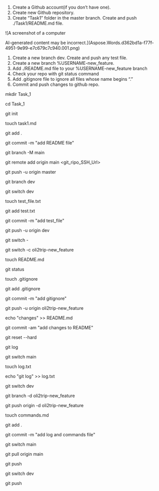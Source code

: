﻿1. Create a Github account(if you don’t have one).
1. Create new Github repository.
1. Create “Task1” folder in the master branch. Create and push ./Task1/README.md file.

![A screenshot of a computer

AI-generated content may be incorrect.](Aspose.Words.d362bd1a-f77f-4951-9e99-e7c679c7c940.001.png)

1. Create a new branch dev. Create and push any test file.
1. Create a new branch %USERNAME-new\_feature.
1. Add ./README.md file to your %USERNAME-new\_feature branch
1. Check your repo with git status command
1. Add .gitignore file to ignore all files whose name begins “.”
1. Commit and push changes to github repo.

mkdir Task\_1

cd Task\_1

git init 

touch task1.md

git add .

git commit -m "add README file"

git branch -M main

git remote add origin main <git\_ripo\_SSH\_Url>

git push -u origin master

git branch dev

git switch dev

touch test\_file.txt

git add test.txt

git commit -m "add test\_file"

git push -u origin dev

git switch -



git switch -c oli2trip-new\_feature

touch README.md 

git status

touch .gitignore

git add .gitignore

git commit -m "add gitignore"

git push -u origin oli2trip-new\_feature

echo "changes" >> README.md

git commit -am "add changes to README"

git reset --hard <commit key>

git log

git switch main

touch log.txt

echo "git log" >> log.txt

git switch dev

git branch -d oli2trip-new\_feature

git push origin -d oli2trip-new\_feature

touch commands.md

git add .

git commit -m "add log and commands file"

git switch main

git pull origin main

git push

git switch dev

git push 
